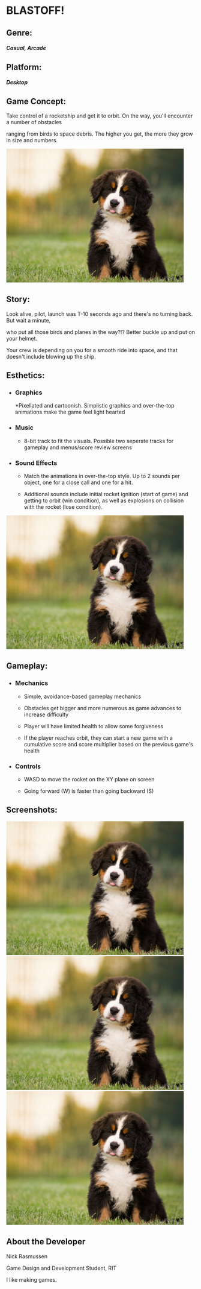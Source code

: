 # BLASTOFF!



## Genre:

##### Casual, Arcade




## Platform:

##### Desktop





## Game Concept:

Take control of a rocketship and get it to orbit. On the way, you'll encounter a number of obstacles <br />

ranging from birds to space debris. The higher you get, the more they grow in size and numbers. <br />

![placeHolderImage](media/dog.jpg)




## Story:

Look alive, pilot, launch was T-10 seconds ago and there's no turning back. But wait a minute, <br />

who put all those birds and planes in the way?!? Better buckle up and put on your helmet. <br />

Your crew is depending on you for a smooth ride into space, and that doesn't include blowing up the ship.




## Esthetics:

* ### Graphics
	
	*Pixellated and cartoonish. Simplistic graphics and over-the-top animations make the game feel light hearted

* ### Music
	
	* 8-bit track to fit the visuals. Possible two seperate tracks for gameplay and menus/score review screens

* ### Sound Effects
	
	* Match the animations in over-the-top style. Up to 2 sounds per object, one for a close call and one for a hit.
	
	* Additional sounds include initial rocket ignition (start of game) and getting to orbit (win condition), as well as explosions on collision with the rocket (lose condition).<br />

![placeHolderImage](media/dog.jpg)




## Gameplay:

* ### Mechanics
	
	* Simple, avoidance-based gameplay mechanics
	
	* Obstacles get bigger and more numerous as game advances to increase difficulty
	
	* Player will have limited health to allow some forgiveness
	
	* If the player reaches orbit, they can start a new game with a cumulative score and score multiplier based on the previous game's health

* ### Controls
	
	* WASD to move the rocket on the XY plane on screen
	
	* Going forward (W) is faster than going backward (S)




## Screenshots:

![placeHolderImage](media/dog.jpg)
![placeHolderImage](media/dog.jpg)
![placeHolderImage](media/dog.jpg)

## About the Developer

Nick Rasmussen<br />

Game Design and Development Student, RIT<br />

I like making games.<br />